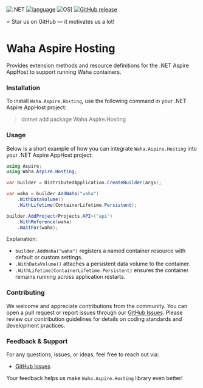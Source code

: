<a name="top"></a>
![.NET](https://img.shields.io/badge/.NET-9.0-512BD4)
[![language](https://img.shields.io/badge/language-C%23-239120)](https://learn.microsoft.com/ru-ru/dotnet/csharp/tour-of-csharp/overview)
![OS](https://img.shields.io/badge/OS-linux%2C%20windows%2C%20macOS-0078D4)]
[![GitHub release](https://img.shields.io/github/v/release/waha-net/waha-net)](#)

⭐ Star us on GitHub — it motivates us a lot!

# Waha Aspire Hosting
Provides extension methods and resource definitions for the .NET Aspire AppHost to support running Waha containers.

### Installation
To install `Waha.Aspire.Hosting`, use the following command in your .NET Aspire AppHost project:

> dotnet add package Waha.Aspire.Hosting

### Usage
Below is a short example of how you can integrate `Waha.Aspire.Hosting` into your .NET Aspire AppHost project:

```csharp
using Aspire;
using Waha.Aspire.Hosting;

var builder = DistributedApplication.CreateBuilder(args);

var waha = builder.AddWaha("waha")
    .WithDataVolume()
    .WithLifetime(ContainerLifetime.Persistent);

builder.AddProject<Projects.API>("api")
    .WithReference(waha)
    .WaitFor(waha);
```
Explanation:

* `builder.AddWaha("waha")` registers a named container resource with default or custom settings.
* `.WithDataVolume()` attaches a persistent data volume to the container.
* `.WithLifetime(ContainerLifetime.Persistent)` ensures the container remains running across application restarts.

### Contributing
We welcome and appreciate contributions from the community. You can open a pull request or report issues through our [GitHub Issues](https://github.com/Waha-net/aspire-hosting-waha/issues/). Please review our contribution guidelines for details on coding standards and development practices.

### Feedback & Support
For any questions, issues, or ideas, feel free to reach out via:

* [GitHub Issues](https://github.com/Waha-net/aspire-hosting-waha/issues)
  
Your feedback helps us make `Waha.Aspire.Hosting` library even better!
